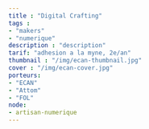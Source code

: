 ```yaml
---
title : "Digital Crafting"
tags : 
- "makers"
- "numerique"
description : "description"
tarif: "adhesion a la myne, 2e/an"
thumbnail : "/img/ecan-thumbnail.jpg"
cover : "/img/ecan-cover.jpg"
porteurs: 
- "ECAN"
- "Attom"
- "FOL"
node: 
- artisan-numerique
---
```

